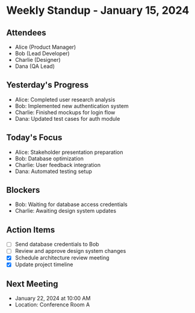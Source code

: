 # Weekly Standup - January 15, 2024

## Attendees
- Alice (Product Manager)
- Bob (Lead Developer)
- Charlie (Designer)
- Dana (QA Lead)

## Yesterday's Progress
- Alice: Completed user research analysis
- Bob: Implemented new authentication system
- Charlie: Finished mockups for login flow
- Dana: Updated test cases for auth module

## Today's Focus
- Alice: Stakeholder presentation preparation
- Bob: Database optimization
- Charlie: User feedback integration
- Dana: Automated testing setup

## Blockers
- Bob: Waiting for database access credentials
- Charlie: Awaiting design system updates

## Action Items
- [ ] Send database credentials to Bob
- [ ] Review and approve design system changes
- [x] Schedule architecture review meeting
- [x] Update project timeline

## Next Meeting
- January 22, 2024 at 10:00 AM
- Location: Conference Room A
